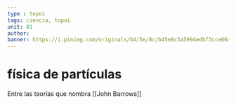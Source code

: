 ```yaml
---
type : topoi
tags: ciencia, topoi
unit: 01
author:
banner: https://i.pinimg.com/originals/b4/5e/8c/b45e8c3a5994edbf3cce6643308925e2.gif
---
```


# física de partículas 

Entre las teorías que nombra [[John Barrows]]


